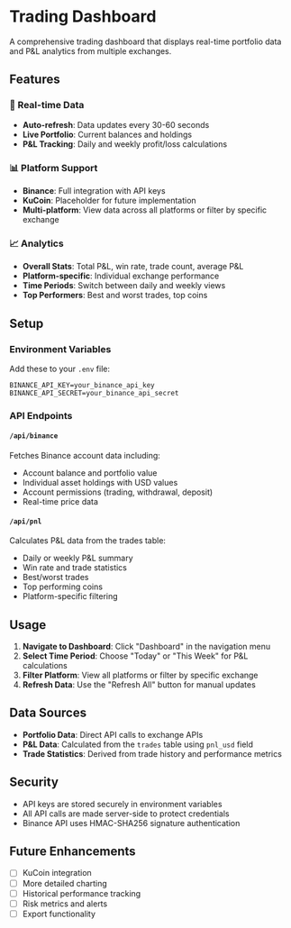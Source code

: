 # Trading Dashboard

A comprehensive trading dashboard that displays real-time portfolio data and P&L analytics from multiple exchanges.

## Features

### 🔄 Real-time Data

- **Auto-refresh**: Data updates every 30-60 seconds
- **Live Portfolio**: Current balances and holdings
- **P&L Tracking**: Daily and weekly profit/loss calculations

### 📊 Platform Support

- **Binance**: Full integration with API keys
- **KuCoin**: Placeholder for future implementation
- **Multi-platform**: View data across all platforms or filter by specific exchange

### 📈 Analytics

- **Overall Stats**: Total P&L, win rate, trade count, average P&L
- **Platform-specific**: Individual exchange performance
- **Time Periods**: Switch between daily and weekly views
- **Top Performers**: Best and worst trades, top coins

## Setup

### Environment Variables

Add these to your `.env` file:

```env
BINANCE_API_KEY=your_binance_api_key
BINANCE_API_SECRET=your_binance_api_secret
```

### API Endpoints

#### `/api/binance`

Fetches Binance account data including:

- Account balance and portfolio value
- Individual asset holdings with USD values
- Account permissions (trading, withdrawal, deposit)
- Real-time price data

#### `/api/pnl`

Calculates P&L data from the trades table:

- Daily or weekly P&L summary
- Win rate and trade statistics
- Best/worst trades
- Top performing coins
- Platform-specific filtering

## Usage

1. **Navigate to Dashboard**: Click "Dashboard" in the navigation menu
2. **Select Time Period**: Choose "Today" or "This Week" for P&L calculations
3. **Filter Platform**: View all platforms or filter by specific exchange
4. **Refresh Data**: Use the "Refresh All" button for manual updates

## Data Sources

- **Portfolio Data**: Direct API calls to exchange APIs
- **P&L Data**: Calculated from the `trades` table using `pnl_usd` field
- **Trade Statistics**: Derived from trade history and performance metrics

## Security

- API keys are stored securely in environment variables
- All API calls are made server-side to protect credentials
- Binance API uses HMAC-SHA256 signature authentication

## Future Enhancements

- [ ] KuCoin integration
- [ ] More detailed charting
- [ ] Historical performance tracking
- [ ] Risk metrics and alerts
- [ ] Export functionality
